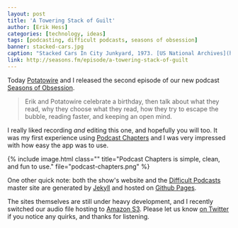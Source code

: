 ```yaml
---
layout: post
title: 'A Towering Stack of Guilt'
author: [Erik Hess]
categories: [technology, ideas]
tags: [podcasting, difficult podcasts, seasons of obsession]
banner: stacked-cars.jpg
caption: "Stacked Cars In City Junkyard, 1973. [US National Archives](https://flic.kr/p/cmMzoh)"
link: http://seasons.fm/episode/a-towering-stack-of-guilt
---
```


Today [Potatowire](http://with.thegra.in) and I released the second episode of our new podcast [Seasons of Obsession](http://seasons.fm).

> Erik and Potatowire celebrate a birthday, then talk about what they read, why they choose what they read, how they try to escape the bubble, reading faster, and keeping an open mind.

I really liked recording *and* editing this one, and hopefully you will too. It was my first experience using [Podcast Chapters](http://chaptersapp.com) and I was very impressed with how easy the app was to use.

{% include image.html class="" title="Podcast Chapters is simple, clean, and fun to use." file="podcast-chapters.png" %}

One other quick note: both the show's website and the [Difficult Podcasts](http://difficultpodcasts.fm) master site are generated by [Jekyll](http://jekyllrb.com) and hosted on [Github Pages](https://pages.github.com/).

The sites themselves are still under heavy development, and I recently switched our audio file hosting to [Amazon S3](https://aws.amazon.com/s3/). Please let us know [on Twitter](http://twitter.com/difficultpods) if you notice any quirks, and thanks for listening.
